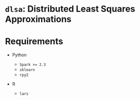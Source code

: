 # `dlsa`: Distributed Least Squares Approximations

# Requirements

- Python
  - `Spark >= 2.3`
  - `sklearn` 
  - `rpy2`
  
- R
  - `lars`

